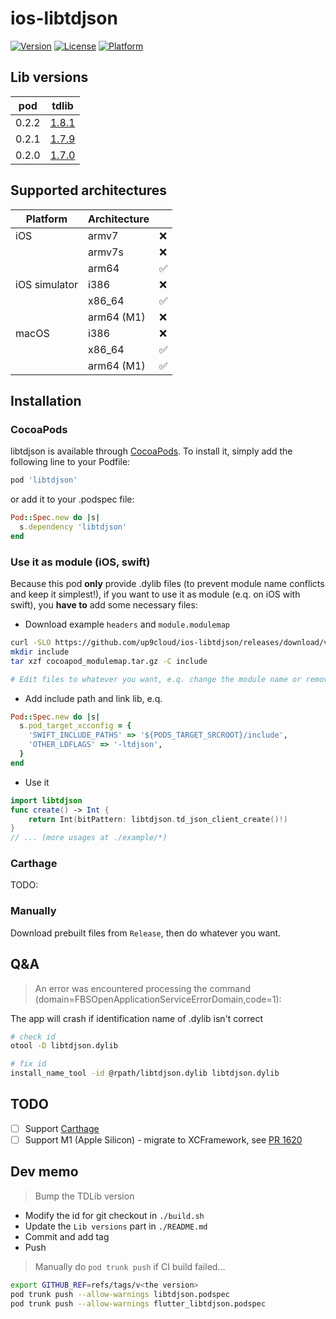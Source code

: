 # ios-libtdjson

[![Version](https://img.shields.io/cocoapods/v/libtdjson.svg?style=flat)](https://cocoapods.org/pods/libtdjson)
[![License](https://img.shields.io/cocoapods/l/libtdjson.svg?style=flat)](https://cocoapods.org/pods/libtdjson)
[![Platform](https://img.shields.io/cocoapods/p/libtdjson.svg?style=flat)](https://cocoapods.org/pods/libtdjson)

## Lib versions

| pod   | tdlib |
| ----- | ----- |
| 0.2.2 | [1.8.1](https://github.com/tdlib/td/tree/92c2a9c4e521df720abeaa9872e1c2b797d5c93f) |
| 0.2.1 | [1.7.9](https://github.com/tdlib/td/tree/7d41d9eaa58a6e0927806283252dc9e74eda5512) |
| 0.2.0 | [1.7.0](https://github.com/tdlib/td/tree/v1.7.0) |

## Supported architectures

| Platform      | Architecture |     |
| ------------- | ------------ | --- |
| iOS           | armv7        | ❌   |
|               | armv7s       | ❌   |
|               | arm64        | ✅   |
| iOS simulator | i386         | ❌   |
|               | x86_64       | ✅   |
|               | arm64 (M1)   | ❌   |
| macOS         | i386         | ❌   |
|               | x86_64       | ✅   |
|               | arm64 (M1)   | ✅   |

## Installation

### CocoaPods

libtdjson is available through [CocoaPods](https://cocoapods.org). To install it, simply add the following line to your Podfile:

```ruby
pod 'libtdjson'
```

or add it to your .podspec file:

```ruby
Pod::Spec.new do |s|
  s.dependency 'libtdjson'
end
```

### Use it as module (iOS, swift)

Because this pod **only** provide .dylib files (to prevent module name conflicts and keep it simplest!), if you want to use it as module (e.q. on iOS with swift), you **have to** add some necessary files:

- Download example `headers` and `module.modulemap`

```bash
curl -SLO https://github.com/up9cloud/ios-libtdjson/releases/download/v0.2.2/cocoapod_modulemap.tar.gz
mkdir include
tar xzf cocoapod_modulemap.tar.gz -C include

# Edit files to whatever you want, e.q. change the module name or remove export symbols you don't need
```

- Add include path and link lib, e.q.

```ruby
Pod::Spec.new do |s|
  s.pod_target_xcconfig = {
    'SWIFT_INCLUDE_PATHS' => '${PODS_TARGET_SRCROOT}/include',
    'OTHER_LDFLAGS' => '-ltdjson',
  }
end
```

- Use it

```swift
import libtdjson
func create() -> Int {
    return Int(bitPattern: libtdjson.td_json_client_create()!)
}
// ... (more usages at ./example/*)
```

### Carthage

TODO:

### Manually

Download prebuilt files from `Release`, then do whatever you want.

## Q&A

> An error was encountered processing the command (domain=FBSOpenApplicationServiceErrorDomain,code=1):

The app will crash if identification name of .dylib isn't correct

```bash
# check id
otool -D libtdjson.dylib

# fix id
install_name_tool -id @rpath/libtdjson.dylib libtdjson.dylib
```

## TODO

- [ ] Support [Carthage](https://github.com/Carthage/Carthage/blob/master/Documentation/Artifacts.md#cartfile)
- [ ] Support M1 (Apple Silicon) - migrate to XCFramework, see [PR 1620](https://github.com/tdlib/td/pull/1620)

## Dev memo

> Bump the TDLib version

- Modify the id for git checkout in `./build.sh`
- Update the `Lib versions` part in `./README.md`
- Commit and add tag
- Push

> Manually do `pod trunk push` if CI build failed...

```bash
export GITHUB_REF=refs/tags/v<the version>
pod trunk push --allow-warnings libtdjson.podspec
pod trunk push --allow-warnings flutter_libtdjson.podspec
```
